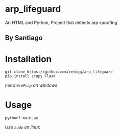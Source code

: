 # arp_lifeguard
An HTML and Python, Project that detects arp spoofing

## By Santiago

# Installation
```
git clone https://github.com/retegg/arp_lifeguard
pip install scapy Flask
```
*need `WinPcap` on windows*
# Usage
```
python3 main.py
```
*Use `sudo` on linux*
